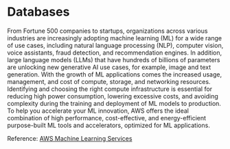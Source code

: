 # Databases
 
From Fortune 500 companies to startups, organizations across various industries are increasingly adopting machine learning (ML) for a wide range of use cases, including natural language processing (NLP), computer vision, voice assistants, fraud detection, and recommendation engines. In addition, large language models (LLMs) that have hundreds of billions of parameters are unlocking new generative AI use cases, for example, image and text generation. With the growth of ML applications comes the increased usage, management, and cost of compute, storage, and networking resources. Identifying and choosing the right compute infrastructure is essential for reducing high power consumption, lowering excessive costs, and avoiding complexity during the training and deployment of ML models to production. To help you accelerate your ML innovation, AWS offers the ideal combination of high performance, cost-effective, and energy-efficient purpose-built ML tools and accelerators, optimized for ML applications.

Reference: [AWS Machine Learning Services](https://aws.amazon.com/machine-learning/infrastructure-innovation/)
